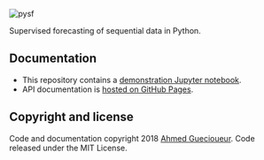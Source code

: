 

![pysf](https://github.com/ahmedgc/pysf/raw/master/docs/_static/logo.png)

Supervised forecasting of sequential data in Python.

## Documentation

* This repository contains a [demonstration Jupyter notebook](demos/Walkthrough.ipynb).
* API documentation is [hosted on GitHub Pages](https://ahmedgc.github.io/pysf).

## Copyright and license

Code and documentation copyright 2018 [Ahmed Guecioueur](https://www.ahmedgc.com). Code released under the MIT License. 